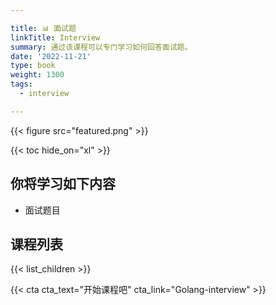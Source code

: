 ```yaml
---

title: 📊 面试题
linkTitle: Interview
summary: 通过该课程可以专门学习如何回答面试题。
date: '2022-11-21'
type: book
weight: 1300
tags:
  - interview

---
```


{{< figure src="featured.png" >}}

{{< toc hide_on="xl" >}}

## 你将学习如下内容

- 面试题目

## 课程列表

{{< list_children >}}

{{< cta cta_text="开始课程吧" cta_link="Golang-interview" >}}
